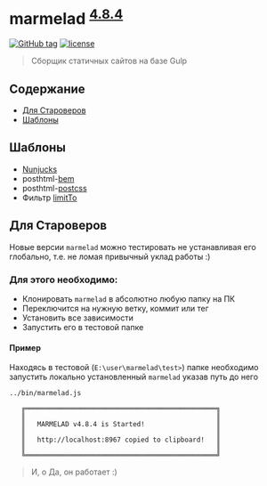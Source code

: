 # marmelad <sup>[4.8.4](https://github.com/yunusga/marmelad/blob/master/CHANGELOG.md#484-01092017)</sup>

[![GitHub tag](https://img.shields.io/github/tag/yunusga/marmelad.svg)](https://github.com/yunusga/marmelad/releases/tag/v4.8.4) [![license](https://img.shields.io/github/license/yunusga/marmelad.svg)](https://github.com/yunusga/marmelad/blob/master/LICENSE)

> Сборщик статичных сайтов на базе Gulp

## Содержание
 - [Для Староверов](#Для-Староверов)
 - [Шаблоны](#Шаблоны)

## Шаблоны
 - [Nunjucks](https://mozilla.github.io/nunjucks/)
 - posthtml-[bem](https://github.com/rajdee/posthtml-bem/#modifiers)
 - posthtml-[postcss](https://github.com/posthtml/posthtml-postcss)
 - Фильтр [limitTo](https://gist.github.com/yunusga/1c5236331ddb6caa41a2a71928ac408a)

## Для Староверов
Новые версии `marmelad` можно тестировать не устанавливая его глобально, т.е. не ломая привычный уклад работы :)

### Для этого необходимо:
 - Клонировать `marmelad` в абсолютно любую папку на ПК
 - Переключится на нужную ветку, коммит или тег
 - Установить все зависимости
 - Запустить его в тестовой папке

#### Пример
Находясь в тестовой (`E:\user\marmelad\test>`) папке необходимо запустить локально установленный `marmelad` указав путь до него
```
../bin/marmelad.js

   ╔════════════════════════════════════════════════╗
   ║                                                ║
   ║   MARMELAD v4.8.4 is Started!                  ║
   ║                                                ║
   ║   http://localhost:8967 сopied to clipboard!   ║
   ║                                                ║
   ╚════════════════════════════════════════════════╝

```
> И, о Да, он работает :)